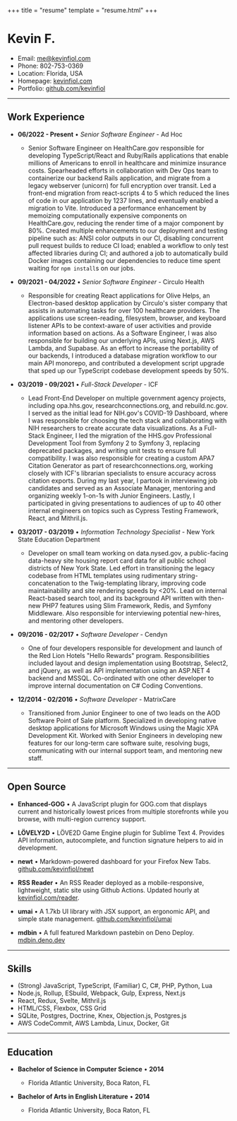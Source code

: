 +++
title = "resume"
template = "resume.html"
+++

# Kevin F.

* Email: [me@kevinfiol.com](mailto:me@kevinfiol.com)
* Phone: 802-753-0369
* Location: Florida, USA
* Homepage: [kevinfiol.com](https://www.kevinfiol.com)
* Portfolio: [github.com/kevinfiol](https://www.github.com/kevinfiol)

---

## Work Experience

* __06/2022 - Present__ • *Senior Software Engineer* - Ad Hoc
    * Senior Software Engineer on HealthCare.gov responsible for developing TypeScript/React and Ruby/Rails applications that enable millions of Americans to enroll in healthcare and minimize insurance costs. Spearheaded efforts in collaboration with Dev Ops team to containerize our backend Rails application, and migrate from a legacy webserver (unicorn) for full encryption over transit. Led a front-end migration from react-scripts 4 to 5 which reduced the lines of code in our application by 1237 lines, and eventually enabled a migration to Vite. Introduced a performance enhancement by memoizing computationally expensive components on HealthCare.gov, reducing the render time of a major component by 80%. Created multiple enhancements to our deployment and testing pipeline such as: ANSI color outputs in our CI, disabling concurrent pull request builds to reduce CI load; enabled a workflow to only test affected libraries during CI; and authored a job to automatically build Docker images containing our dependencies to reduce time spent waiting for `npm install`s on our jobs.

* __09/2021 - 04/2022__ • *Senior Software Engineer* - Circulo Health
    * Responsible for creating React applications for Olive Helps, an Electron-based desktop application by Circulo's sister company that assists in automating tasks for over 100 healthcare providers. The applications use screen-reading, filesystem, browser, and keyboard listener APIs to be context-aware of user activities and provide information based on actions. As a Software Engineer, I was also responsible for building our underlying APIs, using Next.js, AWS Lambda, and Supabase. As an effort to increase the portability of our backends, I introduced a database migration workflow to our main API monorepo, and contributed a development script upgrade that sped up our TypeScript codebase development speeds by 50%.

* __03/2019 - 09/2021__ • *Full-Stack Developer* - ICF
    * Lead Front-End Developer on multiple government agency projects, including opa.hhs.gov, researchconnections.org, and rebuild.nc.gov. I served as the initial lead for NIH.gov's COVID-19 Dashboard, where I was responsible for choosing the tech stack and collaborating with NIH researchers to create accurate data visualizations. As a Full-Stack Engineer, I led the migration of the HHS.gov Professional Development Tool from Symfony 2 to Symfony 3, replacing deprecated packages, and writing unit tests to ensure full compatibility. I was also responsible for creating a custom APA7 Citation Generator as part of researchconnections.org, working closely with ICF's librarian specialists to ensure accuracy across citation exports. During my last year, I partook in interviewing job candidates and served as an Associate Manager, mentoring and organizing weekly 1-on-1s with Junior Engineers. Lastly, I participated in giving presentations to audiences of up to 40 other internal engineers on topics such as Cypress Testing Framework, React, and Mithril.js.

* __03/2017 - 03/2019__ • *Information Technology Specialist* - New York State Education Department
    * Developer on small team working on data.nysed.gov, a public-facing data-heavy site housing report card data for all public school districts of New York State. Led effort in transitioning the legacy codebase from HTML templates using rudimentary string-concatenation to the Twig-templating library, improving code maintainability and site rendering speeds by <20%. Lead on internal React-based search tool, and its background API written with then-new PHP7 features using Slim Framework, Redis, and Symfony Middleware. Also responsible for interviewing potential new-hires, and mentoring other developers.

* __09/2016 - 02/2017__ • *Software Developer* - Cendyn
    * One of four developers responsible for development and launch of the Red Lion Hotels "Hello Rewards" program. Responsibilities included layout and design implementation using Bootstrap, Select2, and jQuery, as well as API implementation using an ASP.NET 4 backend and MSSQL. Co-ordinated with one other developer to improve internal documentation on C# Coding Conventions.

* __12/2014 - 02/2016__ • *Software Developer* - MatrixCare
    * Transitioned from Junior Engineer to one of two leads on the AOD Software Point of Sale platform. Specialized in developing native desktop applications for Microsoft Windows using the Magic XPA Development Kit. Worked with Senior Engineers in developing new features for our long-term care software suite, resolving bugs, communicating with our internal support team, and mentoring new staff.

---

## Open Source

* **Enhanced-GOG** • A JavaScript plugin for GOG.com that displays current and historically lowest prices from multiple storefronts while you browse, with multi-region currency support.

* **LÖVELY2D** • LÖVE2D Game Engine plugin for Sublime Text 4. Provides API information, autocomplete, and function signature helpers to aid in development.

* **newt** • Markdown-powered dashboard for your Firefox New Tabs. [github.com/kevinfiol/newt](https://github.com/kevinfiol/newt)

* **RSS Reader** • An RSS Reader deployed as a mobile-responsive, lightweight, static site using Github Actions. Updated hourly at [kevinfiol.com/reader](https://kevinfiol.com/reader).

* **umai** • A 1.7kb UI library with JSX support, an ergonomic API, and simple state management. [github.com/kevinfiol/umai](https://github.com/kevinfiol/umai)

* **mdbin** • A full featured Markdown pastebin on Deno Deploy. [mdbin.deno.dev](https://mdbin.deno.dev/)

---

## Skills

* (Strong) JavaScript, TypeScript, (Familiar) C, C#, PHP, Python, Lua
* Node.js, Rollup, ESbuild, Webpack, Gulp, Express, Next.js
* React, Redux, Svelte, Mithril.js
* HTML/CSS, Flexbox, CSS Grid
* SQLite, Postgres, Doctrine, Knex, Objection.js, Postgres.js
* AWS CodeCommit, AWS Lambda, Linux, Docker, Git

---

## Education

* **Bachelor of Science in Computer Science** • __2014__
    * Florida Atlantic University, Boca Raton, FL

* **Bachelor of Arts in English Literature** • __2014__
    * Florida Atlantic University, Boca Raton, FL

